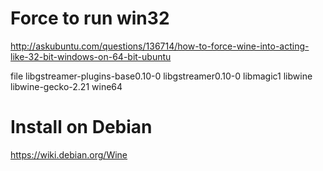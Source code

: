 # Force to run win32
http://askubuntu.com/questions/136714/how-to-force-wine-into-acting-like-32-bit-windows-on-64-bit-ubuntu


file libgstreamer-plugins-base0.10-0 libgstreamer0.10-0 libmagic1 libwine libwine-gecko-2.21 wine64

# Install on Debian
https://wiki.debian.org/Wine